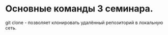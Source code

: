# Основные команды 3 семинара.

git clone - позволяет клонировать удалённый репозиторий в локальную сеть.

